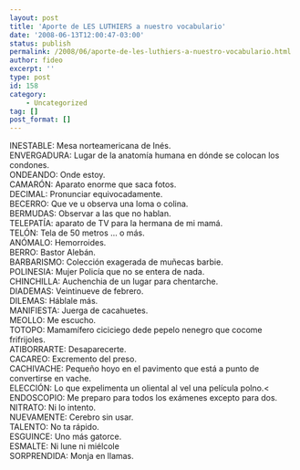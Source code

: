 ```yaml
---
layout: post
title: 'Aporte de LES LUTHIERS a nuestro vocabulario'
date: '2008-06-13T12:00:47-03:00'
status: publish
permalink: /2008/06/aporte-de-les-luthiers-a-nuestro-vocabulario.html
author: fideo
excerpt: ''
type: post
id: 158
category:
    - Uncategorized
tag: []
post_format: []
---
```

INESTABLE: Mesa norteamericana de Inés.  
ENVERGADURA: Lugar de la anatomía humana en dónde se colocan los condones.  
ONDEANDO: Onde estoy.  
CAMARÓN: Aparato enorme que saca fotos.  
DECIMAL: Pronunciar equivocadamente.  
BECERRO: Que ve u observa una loma o colina.  
BERMUDAS: Observar a las que no hablan.  
TELEPATÍA: aparato de TV para la hermana de mi mamá.  
TELÓN: Tela de 50 metros … o más.  
ANÓMALO: Hemorroides.  
BERRO: Bastor Alebán.  
BARBARISMO: Colección exagerada de muñecas barbie.  
POLINESIA: Mujer Policía que no se entera de nada.  
CHINCHILLA: Auchenchia de un lugar para chentarche.  
DIADEMAS: Veintinueve de febrero.  
DILEMAS: Háblale más.  
MANIFIESTA: Juerga de cacahuetes.  
MEOLLO: Me escucho.  
TOTOPO: Mamamífero ciciciego dede pepelo nenegro que cocome frifrijoles.  
ATIBORRARTE: Desaparecerte.  
CACAREO: Excremento del preso.  
CACHIVACHE: Pequeño hoyo en el pavimento que está a punto de convertirse en vache.  
ELECCIÓN: Lo que expelimenta un oliental al vel una película polno.&lt;  
ENDOSCOPIO: Me preparo para todos los exámenes excepto para dos.  
NITRATO: Ni lo intento.  
NUEVAMENTE: Cerebro sin usar.  
TALENTO: No ta rápido.  
ESGUINCE: Uno más gatorce.  
ESMALTE: Ni lune ni miélcole  
SORPRENDIDA: Monja en llamas.
